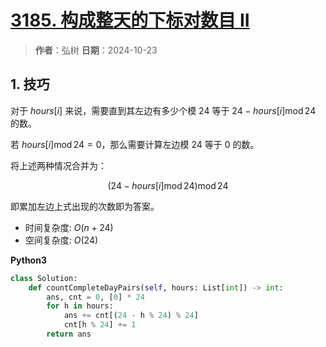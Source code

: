 # [3185. 构成整天的下标对数目 II](https://leetcode.cn/problems/count-pairs-that-form-a-complete-day-ii/description/)

> **作者**：弘树
> **日期**：2024-10-23

## 1. 技巧

对于 $hours[i]$ 来说，需要直到其左边有多少个模 24 等于 $24 - hours[i] \operatorname{mod} 24$ 的数。

若 $hours[i] \operatorname{mod} 24 = 0$，那么需要计算左边模 24 等于 0 的数。

将上述两种情况合并为：

$$
    (24 - hours[i] \operatorname{mod} 24) \operatorname{mod} 24
$$

即累加左边上式出现的次数即为答案。

- 时间复杂度: $O(n + 24)$
- 空间复杂度: $O(24)$

**Python3**

```python
class Solution:
    def countCompleteDayPairs(self, hours: List[int]) -> int:
        ans, cnt = 0, [0] * 24
        for h in hours:
            ans += cnt[(24 - h % 24) % 24]
            cnt[h % 24] += 1
        return ans
```